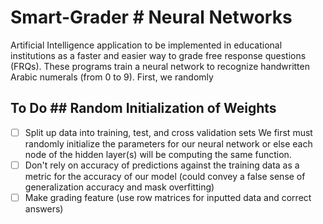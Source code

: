 # Smart-Grader	# Neural Networks
Artificial Intelligence application to be implemented in educational institutions as a faster and easier way to grade free response questions (FRQs). 	These programs train a neural network to recognize handwritten Arabic numerals (from 0 to 9). First, we randomly 

 ## To Do	## Random Initialization of Weights
 - [ ] Split up data into training, test, and cross validation sets	We first must randomly initialize the parameters for our neural network or else each node of the hidden layer(s) will be computing the same function.
- [ ] Don't rely on accuracy of predictions against the training data as a metric for the accuracy of our model (could convey a false sense of generalization accuracy and mask overfitting)	
- [ ] Make grading feature (use row matrices for inputted data and correct answers)
